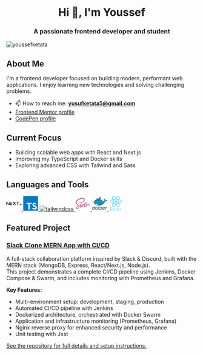 <h1 align="center">Hi 👋, I'm Youssef</h1>
<h3 align="center">A passionate frontend developer and student</h3>

<p align="left"> <img src="https://komarev.com/ghpvc/?username=youssefketata&label=Profile%20views&color=0e75b6&style=flat" alt="youssefketata" /> </p>

## About Me

I'm a frontend developer focused on building modern, performant web applications. I enjoy learning new technologies and solving challenging problems.

- 📫 How to reach me: **yusufketata5@gmail.com**
- [Frontend Mentor profile](https://www.frontendmentor.io/profile/youssefKetata)
- [CodePen profile](https://codepen.io/youssef5)

## Current Focus

- Building scalable web apps with React and Next.js
- Improving my TypeScript and Docker skills
- Exploring advanced CSS with Tailwind and Sass

## Languages and Tools

<p align="left">
  <a href="https://nextjs.org/" target="_blank" rel="noreferrer">
    <img src="https://raw.githubusercontent.com/devicons/devicon/master/icons/nextjs/nextjs-original-wordmark.svg" alt="nextjs" width="40" height="40"/>
  </a>
  <a href="https://www.typescriptlang.org/" target="_blank" rel="noreferrer">
    <img src="https://raw.githubusercontent.com/devicons/devicon/master/icons/typescript/typescript-original.svg" alt="typescript" width="40" height="40"/>
  </a>
  <a href="https://tailwindcss.com/" target="_blank" rel="noreferrer">
    <img src="https://raw.githubusercontent.com/tailwindlabs/tailwindcss/HEAD/.github/logo.svg" alt="tailwindcss" width="40" height="40"/>
  </a>
  <a href="https://sass-lang.com/" target="_blank" rel="noreferrer">
    <img src="https://raw.githubusercontent.com/devicons/devicon/master/icons/sass/sass-original.svg" alt="sass" width="40" height="40"/>
  </a>
  <a href="https://www.docker.com/" target="_blank" rel="noreferrer">
    <img src="https://raw.githubusercontent.com/devicons/devicon/master/icons/docker/docker-original-wordmark.svg" alt="docker" width="40" height="40"/>
  </a>
  <a href="https://reactjs.org/" target="_blank" rel="noreferrer">
    <img src="https://raw.githubusercontent.com/devicons/devicon/master/icons/react/react-original-wordmark.svg" alt="react" width="40" height="40"/>
  </a>
</p>

## Featured Project

### [Slack Clone MERN App with CI/CD](https://github.com/youssefKetata/slack-cicd)

A full-stack collaboration platform inspired by Slack & Discord, built with the MERN stack (MongoDB, Express, React/Next.js, Node.js).  
This project demonstrates a complete CI/CD pipeline using Jenkins, Docker Compose & Swarm, and includes monitoring with Prometheus and Grafana.

**Key Features:**

- Multi-environment setup: development, staging, production
- Automated CI/CD pipeline with Jenkins
- Dockerized architecture, orchestrated with Docker Swarm
- Application and infrastructure monitoring (Prometheus, Grafana)
- Nginx reverse proxy for enhanced security and performance
- Unit testing with Jest

[See the repository for full details and setup instructions.](https://github.com/youssefKetata/slack-cicd)
